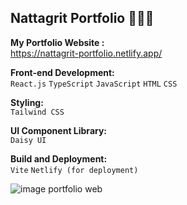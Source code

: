## Nattagrit Portfolio 👨🏻‍💻
**My Portfolio Website :**\
https://nattagrit-portfolio.netlify.app/

**Front-end Development:**\
`React.js` `TypeScript` `JavaScript` `HTML` `CSS`
  
**Styling:**\
`Tailwind CSS`
  
**UI Component Library:**\
`Daisy UI`
  
**Build and Deployment:**\
`Vite` `Netlify (for deployment)`

![image portfolio web](https://github.com/Basicbay/Portfolio-Website/assets/151770227/fe948dcc-2f4b-4408-b2fb-2c49c9f87d65)


